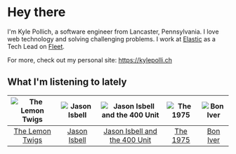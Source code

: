 # Hey there


I'm Kyle Pollich, a software engineer from Lancaster, Pennsylvania. I love web technology and solving challenging problems.
I work at [Elastic](https://www.elastic.co/) as a Tech Lead on [Fleet](https://www.elastic.co/guide/en/fleet/current/fleet-overview.html).

For more, check out my personal site: https://kylepolli.ch

## What I'm listening to lately

<!-- begin artists -->
  |![The Lemon Twigs](https://i.scdn.co/image/ab6761610000f1788004d3184eb89db0618772ed)|![Jason Isbell](https://i.scdn.co/image/ab6761610000f1780ad790e9900e7a4dc94f6304)|![Jason Isbell and the 400 Unit](https://i.scdn.co/image/ab6761610000f178f3ee3b123b3fdcd415559e5a)|![The 1975](https://i.scdn.co/image/ab6761610000f17889348336354096fd4e36ca73)|![Bon Iver](https://i.scdn.co/image/ab6761610000f17867be065df01f37a3880216be)|
  |:---:|:---:|:---:|:---:|:---:|
  |[The Lemon Twigs](https://open.spotify.com/artist/7eYZSXnQVCODCVmTV8Hk2T)|[Jason Isbell](https://open.spotify.com/artist/3Q8wgwyVVv0z4UEh1HB0KY)|[Jason Isbell and the 400 Unit](https://open.spotify.com/artist/3Lg3FGwBxOGuefqekQzRUf)|[The 1975](https://open.spotify.com/artist/3mIj9lX2MWuHmhNCA7LSCW)|[Bon Iver](https://open.spotify.com/artist/4LEiUm1SRbFMgfqnQTwUbQ)|
<!-- end artists -->
